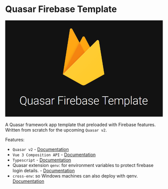 # Quasar Firebase Template 

![Alt text](banner.png?raw=true "Title")


A Quasar framework app template that preloaded with Firebase features. Written from scratch for the upcoming `Quasar v2`.

Features:
- `Quasar v2` - [Documentation](https://next.quasar.dev/)
- `Vue 3 Composition API` - [Documentation](https://v3.vuejs.org/guide/composition-api-introduction.html)
- `Typescript` - [Documentation](https://www.typescriptlang.org/docs/)
- Quasar extension `qenv`: for environment variables to protect firebase login details. -  [Documentation](https://www.npmjs.com/package/@quasar/quasar-app-extension-qenv)
- `cross-env`: so Windows machines can also deploy with qenv. [Documentation](https://www.npmjs.com/package/cross-env)